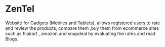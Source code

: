 # ZenTel
Website for Gadgets (Mobiles and Tablets), allows registered users to rate and review the products, compare them ,buy them from ecommerce sites such as flipkart , amazon and snapdeal by evaluating the rates and read Blogs.
